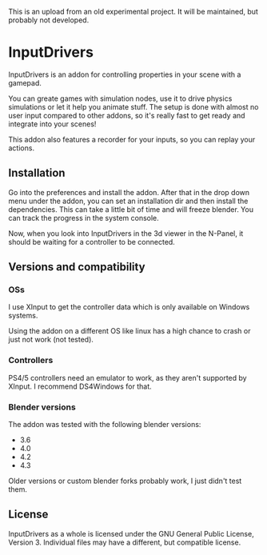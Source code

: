 This is an upload from an old experimental project.
It will be maintained, but probably not developed.

# InputDrivers

InputDrivers is an addon for controlling properties in your scene with a gamepad.

You can greate games with simulation nodes, use it to drive physics simulations or let it help you animate stuff.
The setup is done with almost no user input compared to other addons, so it's really fast to get ready and integrate into your scenes!

This addon also features a recorder for your inputs, so you can replay your actions.

## Installation

Go into the preferences and install the addon. After that in the drop down menu under the addon, you can set an installation dir and then install the dependencies. This can take a little bit of time and will freeze blender. You can track the progress in the system console.

Now, when you look into InputDrivers in the 3d viewer in the N-Panel, it should be waiting for a controller to be connected.

## Versions and compatibility

### OSs
I use XInput to get the controller data which is only available on Windows systems.

Using the addon on a different OS like linux has a high chance to crash or just not work (not tested).

### Controllers

PS4/5 controllers need an emulator to work, as they aren't supported by XInput. I recommend DS4Windows for that.

### Blender versions
The addon was tested with the following blender versions:

* 3.6
* 4.0
* 4.2
* 4.3

Older versions or custom blender forks probably work, I just didn't test them.

## License

InputDrivers as a whole is licensed under the GNU General Public License, Version 3. 
Individual files may have a different, but compatible license.
